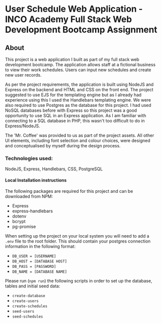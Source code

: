 # User Schedule Web Application - INCO Academy Full Stack Web Development Bootcamp Assignment

## About

This project is a web application I built as part of my full stack web development bootcamp. The application allows staff at a fictional business to view their work schedules. Users can input new schedules and create new user records.  

As per the project requirements, the application is built using NodeJS and Express on the backend and HTML and CSS on the front end. The project suggested to use EJS for the templating engine but as I already had experience using this I used the Handlebars templating engine. We were also required to use Postgres as the database for this project. I had used NoSQL databases before with Express so this project was a good opportunity to use SQL in an Express application. As I am familiar with connecting to a SQL database in PHP, this wasn't too difficult to do in Express/NodeJS.

The 'Mr. Coffee' was provided to us as part of the project assets. All other UI elements, including font selection and colour choices, were designed and conceptualised by myself during the design process. 

### Technologies used:
NodeJS, Express, Handlebars, CSS, PostgreSQL

#### Local Installation instructions

The following packages are required for this project and can be downloaded from NPM:
- Express
- express-handlebars
- dotenv
- bcrypt
- pg-promise

When setting up the project on your local system you will need to add a `.env` file to the root folder. This should contain your postgres connection information in the following format:
- `DB_USER = [USERNAME]`
- `DB_HOST = [DATABASE HOST]` 
- `DB_PASS = [PASSWORD]` 
- `DB_NAME = [DATABASE NAME]`

Please run (`npm run`) the following scripts in order to set up the database, tables and initial seed data:
- `create-database`
- `create-users`
- `create-schedules`
- `seed-users`
- `seed-schedules`

